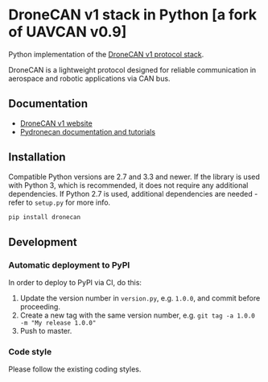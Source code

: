 DroneCAN v1 stack in Python  [a fork of UAVCAN v0.9]
==========================


Python implementation of the [DroneCAN v1 protocol stack](http://dronecan.github.io).

DroneCAN is a lightweight protocol designed for reliable communication in aerospace and robotic applications via CAN bus.

## Documentation

* [DroneCAN v1 website](http://dronecan.github.io)
* [Pydronecan documentation and tutorials](http://dronecan.org/Implementations/Pydronecan/)

## Installation

Compatible Python versions are 2.7 and 3.3 and newer.
If the library is used with Python 3, which is recommended, it does not require any additional dependencies.
If Python 2.7 is used, additional dependencies are needed - refer to `setup.py` for more info.

```bash
pip install dronecan
```

## Development

### Automatic deployment to PyPI

In order to deploy to PyPI via CI, do this:

1. Update the version number in `version.py`, e.g. `1.0.0`, and commit before proceeding.
2. Create a new tag with the same version number, e.g. `git tag -a 1.0.0 -m "My release 1.0.0"`
3. Push to master.

### Code style

Please follow the existing coding styles.